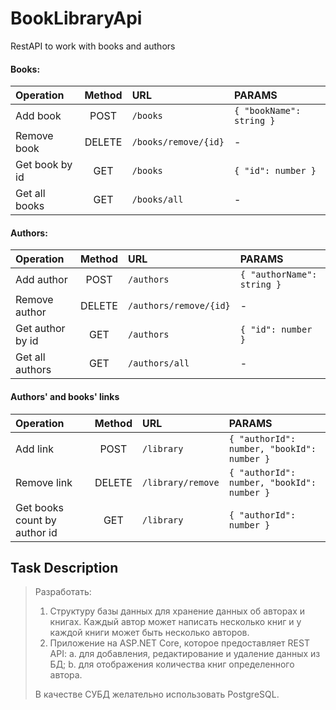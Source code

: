 # BookLibraryApi
RestAPI to work with books and authors

#### Books:
 
|       Operation         |  Method  |                URL                     |                PARAMS                |
|:------------------------|:--------:|:---------------------------------------|:-------------------------------------|
|   Add book              |  POST    | `/books`                               | `{ "bookName": string }`             |
|   Remove book           |  DELETE  | `/books/remove/{id}`                   | -                                    |
|   Get book by id        |  GET     | `/books`                               | `{ "id": number }`                   |
|   Get all books         |  GET     | `/books/all`                           | -                                    |

#### Authors:
|       Operation         |  Method  |                URL                     |                PARAMS                |
|:------------------------|:--------:|:---------------------------------------|:-------------------------------------|
|   Add author            |  POST    | `/authors`                             | `{ "authorName": string }`           |
|   Remove author         |  DELETE  | `/authors/remove/{id}`                 | -                                    |
|   Get author by id      |  GET     | `/authors`                             | `{ "id": number }`                   |
|   Get all authors       |  GET     | `/authors/all`                         | -                                    |

#### Authors' and books' links
|              Operation             |  Method  |            URL            |                  PARAMS                   |
|:-----------------------------------|:--------:|:--------------------------|:------------------------------------------|
|   Add link                         |  POST    | `/library`                | `{ "authorId": number, "bookId": number }`|
|   Remove link                      |  DELETE  | `/library/remove`         | `{ "authorId": number, "bookId": number }`|
|   Get books count by author id     |  GET     | `/library`                | `{ "authorId": number }`                  |

## Task Description

> Разработать:  
> 
> 1. Структуру базы данных для хранение данных об авторах и книгах. Каждый автор может написать несколько книг и у каждой книги может быть несколько авторов.
> 2. Приложение на ASP.NET Core, которое предоставляет REST API:
>     a.     для добавления, редактирование и удаление данных из БД;
>     b.     для отображения количества книг определенного автора.
> 
> В качестве СУБД желательно использовать PostgreSQL.